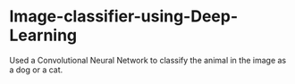 # Image-classifier-using-Deep-Learning
Used a Convolutional Neural Network to classify the animal in the image as a dog or a cat. 
